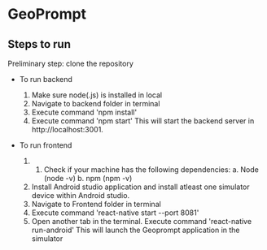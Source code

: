 # GeoPrompt

## Steps to run

Preliminary step: clone the repository

- To run backend
  1. Make sure node(.js) is installed in local
  2. Navigate to backend folder in terminal
  3. Execute command 'npm install'
  4. Execute command 'npm start'
     This will start the backend server in http://localhost:3001.
     
- To run frontend
  1. 1. Check if your machine has the following dependencies:
    a. Node (node -v)
    b. npm (npm -v)
  2. Install Android studio application and install atleast one simulator device within Android studio.
  3. Navigate to Frontend folder in terminal
  4. Execute command 'react-native start --port 8081'
  5. Open another tab in the terminal. Execute command 'react-native run-android'
     This will launch the Geoprompt application in the simulator

